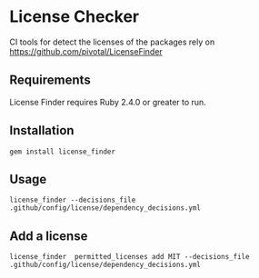 # License Checker
CI tools for detect the licenses of the packages rely on https://github.com/pivotal/LicenseFinder

## Requirements
License Finder requires Ruby 2.4.0 or greater to run.

## Installation

```shell
gem install license_finder
```

## Usage

```shell
license_finder --decisions_file .github/config/license/dependency_decisions.yml
```

## Add a license

```shell
license_finder  permitted_licenses add MIT --decisions_file .github/config/license/dependency_decisions.yml
```
